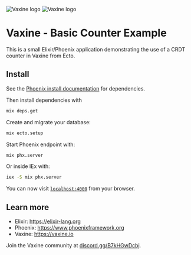 ![Vaxine logo](https://vaxine.io/id/vaxine-logo-dark.png#gh-dark-mode-only)
![Vaxine logo](https://vaxine.io/id/vaxine-logo-light.png#gh-light-mode-only)

# Vaxine - Basic Counter Example

This is a small Elixir/Phoenix application demonstrating the use of a CRDT counter in Vaxine from Ecto.

## Install

See the [Phoenix install documentation](https://hexdocs.pm/phoenix/installation.html) for dependencies.

Then install dependencies with

```sh
mix deps.get
```

Create and migrate your database:

```sh
mix ecto.setup
```

Start Phoenix endpoint with:

```sh
mix phx.server
```

Or inside IEx with:

```sh
iex -S mix phx.server
```

You can now visit [`localhost:4000`](http://localhost:4000) from your browser.

## Learn more

* Elixir: https://elixir-lang.org
* Phoenix: https://www.phoenixframework.org
* Vaxine: https://vaxine.io

Join the Vaxine community at [discord.gg/B7kHGwDcbj](https://discord.gg/B7kHGwDcbj).
